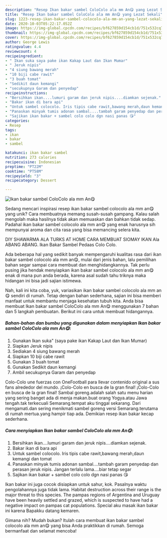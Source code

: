 ```yaml
---
description: "Resep Ikan bakar sambel ColoColo ala mm An😋 yang Lezat Sekali"
title: "Resep Ikan bakar sambel ColoColo ala mm An😋 yang Lezat Sekali"
slug: 1223-resep-ikan-bakar-sambel-colocolo-ala-mm-an-yang-lezat-sekali
date: 2020-10-03T05:22:17.052Z
image: https://img-global.cpcdn.com/recipes/bf627859d154cb1d/751x532cq70/ikan-bakar-sambel-colocolo-ala-mm-an😋-foto-resep-utama.jpg
thumbnail: https://img-global.cpcdn.com/recipes/bf627859d154cb1d/751x532cq70/ikan-bakar-sambel-colocolo-ala-mm-an😋-foto-resep-utama.jpg
cover: https://img-global.cpcdn.com/recipes/bf627859d154cb1d/751x532cq70/ikan-bakar-sambel-colocolo-ala-mm-an😋-foto-resep-utama.jpg
author: George Lewis
ratingvalue: 4.4
reviewcount: 4
recipeingredient:
- " Ikan suka saya pake ikan Kakap Laut dan Ikan Mumar"
- " Jeruk nipis"
- "4 siung bawang merah"
- "10 biji cabe rawit"
- "3 buah tomat"
- "Sedikit daun kemangi"
- "secukupnya Garam dan penyedap"
recipeinstructions:
- "Bersihkan ikan....lumuri garam dan jeruk nipis....diamkan sejenak."
- "Bakar ikan di bara api"
- "Untuk sambel colocolo. Iris tipis cabe rawit,bawang merah,daun kemangi dan tomat"
- "Panaskan minyak tumis adonan sambal....tambah garam penyedap dan perasan jeruk nipis. Jangan terlalu lama....biar tetap segar"
- "Sajikan ikan bakar + sambel colo colo dgn nasi panas 😘"
categories:
- Resep
tags:
- ikan
- bakar
- sambel

katakunci: ikan bakar sambel 
nutrition: 273 calories
recipecuisine: Indonesian
preptime: "PT22M"
cooktime: "PT58M"
recipeyield: "3"
recipecategory: Dessert

---
```



![Ikan bakar sambel ColoColo ala mm An😋](https://img-global.cpcdn.com/recipes/bf627859d154cb1d/751x532cq70/ikan-bakar-sambel-colocolo-ala-mm-an😋-foto-resep-utama.jpg)

Sedang mencari inspirasi resep ikan bakar sambel colocolo ala mm an😋 yang unik? Cara membuatnya memang susah-susah gampang. Kalau salah mengolah maka hasilnya tidak akan memuaskan dan bahkan tidak sedap. Padahal ikan bakar sambel colocolo ala mm an😋 yang enak harusnya sih mempunyai aroma dan cita rasa yang bisa memancing selera kita.

DIY SHAWARMA ALA TURKS AT HOME CARA MEMBUAT SIOMAY IKAN Ala ABANG ABANG. Ikan Bakar Sambel Pedaas Colo Colo.

Ada beberapa hal yang sedikit banyak mempengaruhi kualitas rasa dari ikan bakar sambel colocolo ala mm an😋, mulai dari jenis bahan, lalu pemilihan bahan segar sampai cara membuat dan menghidangkannya. Tak perlu pusing jika hendak menyiapkan ikan bakar sambel colocolo ala mm an😋 enak di mana pun anda berada, karena asal sudah tahu triknya maka hidangan ini bisa jadi sajian istimewa.


Nah, kali ini kita coba, yuk, variasikan ikan bakar sambel colocolo ala mm an😋 sendiri di rumah. Tetap dengan bahan sederhana, sajian ini bisa memberi manfaat untuk membantu menjaga kesehatan tubuh kita. Anda bisa membuat Ikan bakar sambel ColoColo ala mm An😋 menggunakan 7 bahan dan 5 langkah pembuatan. Berikut ini cara untuk membuat hidangannya.

<!--inarticleads1-->

##### Bahan-bahan dan bumbu yang digunakan dalam menyiapkan Ikan bakar sambel ColoColo ala mm An😋:

1. Gunakan  Ikan suka&#34; (saya pake ikan Kakap Laut dan Ikan Mumar)
1. Siapkan  Jeruk nipis
1. Sediakan 4 siung bawang merah
1. Siapkan 10 biji cabe rawit
1. Gunakan 3 buah tomat
1. Gunakan Sedikit daun kemangi
1. Ambil secukupnya Garam dan penyedap


Colo-Colo une fuerzas con OneFootball para llevar contenido original a sus fans alrededor del mundo. ¡Colo-Colo en busca de la gran final! ¡Colo-Colo en busca de la gran final! Sambal goreng.adalah salah satu menu harian yang sering banget ada di menja makan.buat orang Yogya.atau Jawa tengah.tak terkecuali Semarang.tempat aku tinggal sekarang. Dari mengamati.dan sering menikmati sambel goreng versi Semarang.terutama di rumah mertua.yang hampir tiap ada. Demikian resep ikan bakar kecap sederhana. 

<!--inarticleads2-->

##### Cara menyiapkan Ikan bakar sambel ColoColo ala mm An😋:

1. Bersihkan ikan....lumuri garam dan jeruk nipis....diamkan sejenak.
1. Bakar ikan di bara api
1. Untuk sambel colocolo. Iris tipis cabe rawit,bawang merah,daun kemangi dan tomat
1. Panaskan minyak tumis adonan sambal....tambah garam penyedap dan perasan jeruk nipis. Jangan terlalu lama....biar tetap segar
1. Sajikan ikan bakar + sambel colo colo dgn nasi panas 😘


Ikan bakar ini juga cocok disiapkan untuk sahur, kok. Pasalnya waktu pengolahannya juga tidak lama. Habitat destruction across their range is the major threat to this species. The pampas regions of Argentina and Uruguay have been heavily settled and grazed, which is suspected to have had a negative impact on pampas cat populations. Special aku masak ikan bakar ini karena Bapakku datang kemaren. 

Gimana nih? Mudah bukan? Itulah cara membuat ikan bakar sambel colocolo ala mm an😋 yang bisa Anda praktikkan di rumah. Semoga bermanfaat dan selamat mencoba!
